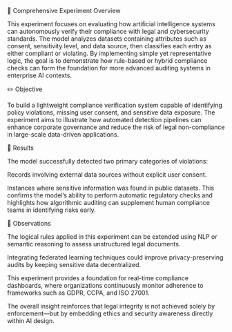 🧠 Comprehensive Experiment Overview

This experiment focuses on evaluating how artificial intelligence systems can autonomously verify their compliance with legal and cybersecurity standards. The model analyzes datasets containing attributes such as consent, sensitivity level, and data source, then classifies each entry as either compliant or violating. By implementing simple yet representative logic, the goal is to demonstrate how rule-based or hybrid compliance checks can form the foundation for more advanced auditing systems in enterprise AI contexts.


✏️ Objective

To build a lightweight compliance verification system capable of identifying policy violations, missing user consent, and sensitive data exposure. The experiment aims to illustrate how automated detection pipelines can enhance corporate governance and reduce the risk of legal non-compliance in large-scale data-driven applications.

📘 Results

The model successfully detected two primary categories of violations:


Records involving external data sources without explicit user consent.


Instances where sensitive information was found in public datasets.
This confirms the model’s ability to perform automatic regulatory checks and highlights how algorithmic auditing can supplement human compliance teams in identifying risks early.


📗 Observations


The logical rules applied in this experiment can be extended using NLP or semantic reasoning to assess unstructured legal documents.


Integrating federated learning techniques could improve privacy-preserving audits by keeping sensitive data decentralized.


This experiment provides a foundation for real-time compliance dashboards, where organizations continuously monitor adherence to frameworks such as GDPR, CCPA, and ISO 27001.


The overall insight reinforces that legal integrity is not achieved solely by enforcement—but by embedding ethics and security awareness directly within AI design.

